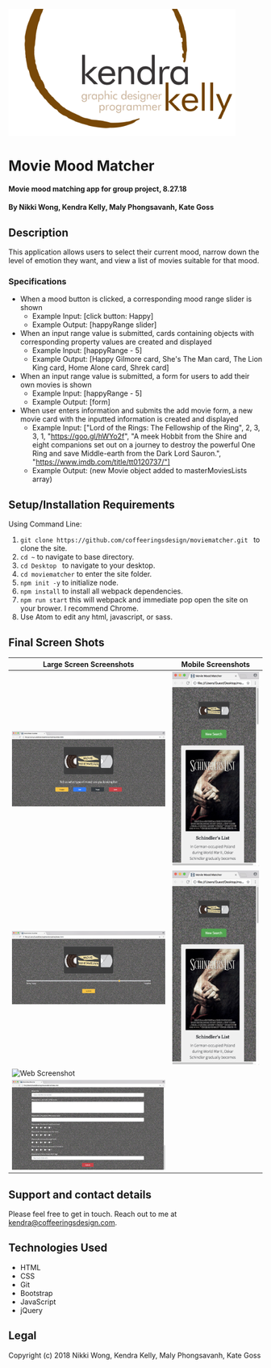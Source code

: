 ![Kendra Kelly Logo](/kkgithub.png)
# Movie Mood Matcher

#### Movie mood matching app for group project, 8.27.18

#### By Nikki Wong, Kendra Kelly, Maly Phongsavanh, Kate Goss

## Description

This application allows users to select their current mood, narrow down the level of emotion they want, and view a list of movies suitable for that mood.

### Specifications
* When a mood button is clicked, a corresponding mood range slider is shown
  * Example Input: [click button: Happy]
  * Example Output: [happyRange slider]
* When an input range value is submitted, cards containing objects with corresponding property values are created and displayed
  * Example Input: [happyRange - 5]
  * Example Output: [Happy Gilmore card, She's The Man card, The Lion King card, Home Alone card, Shrek card]
* When an input range value is submitted, a form for users to add their own movies is shown
  * Example Input: [happyRange - 5]
  * Example Output: [form]
* When user enters information and submits the add movie form, a new movie card with the inputted information is created and displayed
  * Example Input: ["Lord of the Rings: The Fellowship of the Ring", 2, 3, 3, 1, "https://goo.gl/hWYo2f", "A meek Hobbit from the Shire and eight companions set out on a journey to destroy the powerful One Ring and save Middle-earth from the Dark Lord Sauron.", "https://www.imdb.com/title/tt0120737/"]
  * Example Output: (new Movie object added to masterMoviesLists array)

## Setup/Installation Requirements
Using Command Line:
1. ``git clone https://github.com/coffeeringsdesign/moviematcher.git `` to clone the site.
2. ``cd ~`` to navigate to base directory.
3. ``cd Desktop `` to navigate to your desktop.
4. ``cd moviematcher`` to enter the site folder.
5. ``npm init -y`` to initialize node.
6. ``npm install`` to install all webpack dependencies.
7. ``npm run start`` this will webpack and immediate pop open the site on your brower. I recommend Chrome.
8. Use Atom to edit any html, javascript, or sass.

## Final Screen Shots

Large Screen Screenshots | Mobile Screenshots
---------------------- | -----------------------
![Web Screenshot](1.png) | ![Mobile Screenshot](5.png)
![Web Screenshot](2.png) | ![Mobile Screenshot](5.png)
![Web Screenshot](3.png) | 
![Web Screenshot](4.png) | 

## Support and contact details

Please feel free to get in touch. Reach out to me at kendra@coffeeringsdesign.com.

## Technologies Used
* HTML
* CSS
* Git
* Bootstrap
* JavaScript
* jQuery

## Legal
Copyright (c) 2018 Nikki Wong, Kendra Kelly, Maly Phongsavanh, Kate Goss
